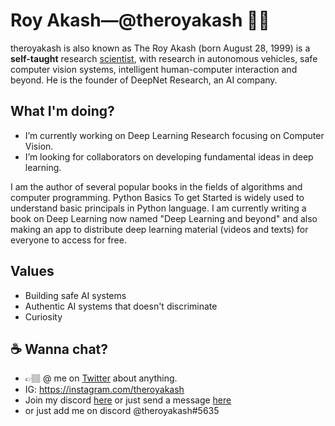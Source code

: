 # Roy Akash&mdash;@theroyakash 👋🏽

theroyakash is also known as The Roy Akash (born August 28, 1999) is a **self-taught** research [scientist](https://g.co/kgs/zzwfzC), with research in autonomous vehicles, safe computer vision systems, intelligent human-computer interaction and beyond. He is the founder of DeepNet Research, an AI company.

## What I'm doing?
- I’m currently working on Deep Learning Research focusing on Computer Vision.
- I’m looking for collaborators on developing fundamental ideas in deep learning.

I am the author of several popular books in the fields of algorithms and computer programming. Python Basics To get Started is widely used to understand basic principals in Python language. I am currently writing a book on Deep Learning now named "Deep Learning and beyond" and also making an app to distribute deep learning material (videos and texts) for everyone to access for free.


## Values
- Building safe AI systems<br>
- Authentic AI systems that doesn't discriminate<br>
- Curiosity

## ☕️ Wanna chat?
- 👉🏽 @ me on [Twitter](https://twitter.com/theroyakash) about anything.<br>
- IG: https://instagram.com/theroyakash<br>
- Join my discord [here](https://discord.gg/TXQyQYa) or just send a message [here](https://www.iamroyakash.com/contact)
- or just add me on discord @theroyakash#5635

